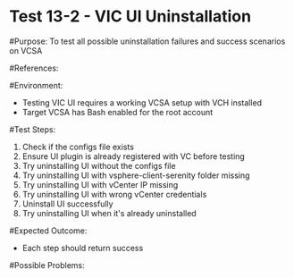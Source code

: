 Test 13-2 - VIC UI Uninstallation
======

#Purpose:
To test all possible uninstallation failures and success scenarios on VCSA

#References:

#Environment:
* Testing VIC UI requires a working VCSA setup with VCH installed
* Target VCSA has Bash enabled for the root account

#Test Steps:
1. Check if the configs file exists
2. Ensure UI plugin is already registered with VC before testing
3. Try uninstalling UI without the configs file
4. Try uninstalling UI with vsphere-client-serenity folder missing
5. Try uninstalling UI with vCenter IP missing
6. Try uninstalling UI with wrong vCenter credentials
7. Uninstall UI successfully
8. Try uninstalling UI when it's already uninstalled

#Expected Outcome:
* Each step should return success

#Possible Problems:
